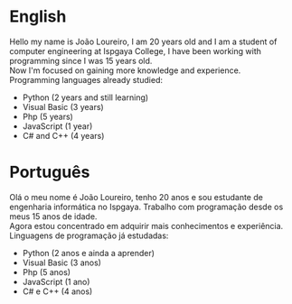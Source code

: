 <h1>English</h1>
<p>Hello my name is João Loureiro, I am 20 years old and I am a student of computer engineering at Ispgaya College, I have been working with programming since I was 15 years old.<br>
Now I'm focused on gaining more knowledge and experience.<br>
Programming languages already studied:</p>

- Python (2 years and still learning)
- Visual Basic (3 years)
- Php (5 years)
- JavaScript (1 year)
- C# and C++ (4 years)

<h1>Português</h1>
<p>Olá o meu nome é João Loureiro, tenho 20 anos e sou estudante de engenharia informática no Ispgaya. Trabalho com programação desde os meus 15 anos de idade.<br>
Agora estou concentrado em adquirir mais conhecimentos e experiência.<br>
Linguagens de programação já estudadas:</p>

- Python (2 anos e ainda a aprender)
- Visual Basic (3 anos)
- Php (5 anos)
- JavaScript (1 ano)
- C# e C++ (4 anos)
